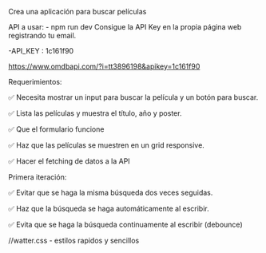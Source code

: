 Crea una aplicación para buscar películas

API a usar: - npm run dev
 Consigue la API Key en la propia página web registrando tu email.

 -API_KEY : 1c161f90

https://www.omdbapi.com/?i=tt3896198&apikey=1c161f90

Requerimientos:

✅ Necesita mostrar un input para buscar la película y un botón para buscar.

✅ Lista las películas y muestra el título, año y poster.

✅ Que el formulario funcione

✅ Haz que las películas se muestren en un grid responsive.

✅ Hacer el fetching de datos a la API

Primera iteración:

✅ Evitar que se haga la misma búsqueda dos veces seguidas.

✅ Haz que la búsqueda se haga automáticamente al escribir.

✅ Evita que se haga la búsqueda continuamente al escribir (debounce)

//watter.css - estilos rapidos y sencillos
